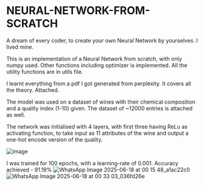 # NEURAL-NETWORK-FROM-SCRATCH
A dream of every coder, to create your own Neural Network by yourselves. I lived mine. 

This is an implementation of a Neural Network from scratch, with only numpy used. Other functions including optimizer is implemented. 
All the utility functions are in utils file.

I learnt everything from a pdf I got generated from perplexity. It covers all the theory. Attached. 

The model was used on a dataset of wines with their chemical composition and a quality index (1-10) given. The dataset of ~12000 entries is attached as well. 

The network was initialised with 4 layers, with first three having ReLu as activating function, to take input as 11 attributes of the wine and output a one-hot encode version of the quality. 

![image](https://github.com/user-attachments/assets/9ca01ae3-cc5f-4d3c-a7ef-8452f0b1d8bd)

I was trained for 100 epochs, with a learning-rate of 0.001. Accuracy achieved - 91.19%
![WhatsApp Image 2025-06-18 at 00 15 48_a1ac22c0](https://github.com/user-attachments/assets/a264e7fc-73cc-43ac-a043-ff3e4b8073f3)
![WhatsApp Image 2025-06-18 at 00 33 03_036fd26e](https://github.com/user-attachments/assets/833ffb15-fa94-494c-aa4c-fe147289509d)



 
